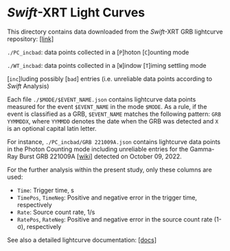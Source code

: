 # *Swift*-XRT Light Curves
This directory contains data downloaded from the *Swift*-XRT GRB lightcurve repository: [[link]](https://www.swift.ac.uk/xrt_curves/)

`./PC_incbad`: data points collected in a [`P`]hoton [`C`]ounting mode

`./WT_incbad`: data points collected in a [`W`]indow [`T`]iming settling mode

 [`inc`]luding possibly [`bad`] entries (i.e. unreliable data points according to *Swift* Analysis)

Each file `./$MODE/$EVENT_NAME.json` contains lightcurve data points measured for the event `$EVENT_NAME` in the mode `$MODE`. As a rule, if the event is classified as a GRB, `$EVENT_NAME` matches the following pattern:
`GRB YYMMDDX`, where `YYMMDD` denotes the date when the GRB was detected and `X` is an optional capital latin letter. 

For instance, `./PC_incbad/GRB 221009A.json` contains lightcurve data points in the Photon Counting mode including unreliable entries for the Gamma-Ray Burst GRB 221009A [[wiki]](https://en.wikipedia.org/wiki/GRB_221009A) detected on October 09, 2022.

For the further analysis within the present study, only these columns are used:
- `Time`: Trigger time, s
- `TimePos`, `TimeNeg`:  Positive and negative error in the trigger time, respectively
- `Rate`: Source count rate, 1/s
- `RatePos`, `RateNeg`: Positive and negative error in the source count rate (1-σ), respectively

See also a detailed lightcurve documentation: [[docs]](https://www.swift.ac.uk/xrt_curves/docs.php)
